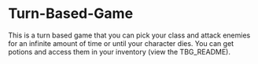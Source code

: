 # Turn-Based-Game
This is a turn based game that you can pick your class and attack enemies for an infinite amount of time or until your character dies. You can get potions and access them in your inventory (view the TBG_README).
